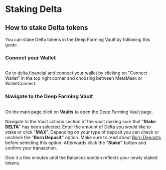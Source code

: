 # Staking Delta

## How to stake Delta tokens <a href="#how-to-stake-delta-tokens" id="how-to-stake-delta-tokens"></a>

You can stake Delta tokens in the Deep Farming Vault by following this guide.

### Connect your Wallet <a href="#connect-your-wallet" id="connect-your-wallet"></a>

<figure><img src="https://web.archive.org/web/20210921192858im_/https://gblobscdn.gitbook.com/assets%2F-MWZptP2x2EQRB4un4qd%2F-MZO8GGruzVkZak4DUHK%2F-MZO8v03lFqqLTgB73vB%2Fimage.png?alt=media&#x26;token=73d0c666-4d60-40cf-9ebf-23a0a214faca" alt=""><figcaption></figcaption></figure>

Go to [delta.financial](https://delta.financial/) and connect your wallet by clicking on "Connect Wallet" in the top right corner and choosing between MetaMask or WalletConnect.

### Navigate to the Deep Farming Vault <a href="#navigate-to-the-deep-farming-vault" id="navigate-to-the-deep-farming-vault"></a>

<figure><img src="https://web.archive.org/web/20210921192858im_/https://gblobscdn.gitbook.com/assets%2F-MWZptP2x2EQRB4un4qd%2F-MZO8GGruzVkZak4DUHK%2F-MZOA8UsU55KfuZF3m8z%2Fimage.png?alt=media&#x26;token=99a8593a-4d65-4f59-8a9f-39b86a574da1" alt=""><figcaption></figcaption></figure>

On the main page click on **Vaults** to open the Deep Farming Vault page.

Navigate to the Vault actions section of the vault making sure that "**Stake DELTA**" has been selected. Enter the amount of Delta you would like to stake or click "**MAX**". Depending on your type of deposit you can check or uncheck the "**Burn Deposit"** option. Make sure to read about [Burn Deposits](https://delta-financial.gitbook.io/delta-document-portal/deep-farming-vault#burn-deposit) before selecting this option. Afterwards click the "**Stake"** button and confirm your transaction.

Give it a few minutes until the Balances section reflects your newly staked tokens.

​
